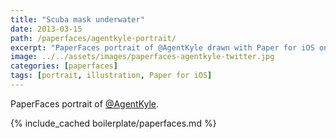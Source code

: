 ```yaml
---
title: "Scuba mask underwater"
date: 2013-03-15
path: /paperfaces/agentkyle-portrait/
excerpt: "PaperFaces portrait of @AgentKyle drawn with Paper for iOS on an iPad."
image: ../../assets/images/paperfaces-agentkyle-twitter.jpg
categories: [paperfaces]
tags: [portrait, illustration, Paper for iOS]
---
```


PaperFaces portrait of [@AgentKyle](https://twitter.com/AgentKyle).

{% include_cached boilerplate/paperfaces.md %}

